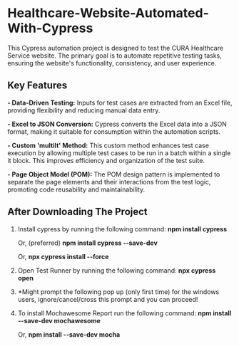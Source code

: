 # Healthcare-Website-Automated-With-Cypress
This Cypress automation project is designed to test the CURA Healthcare Service website. The primary goal is to automate repetitive testing tasks, ensuring the website's functionality, consistency, and user experience.

**Key Features**
------------------

**- Data-Driven Testing:** Inputs for test cases are extracted from an Excel file, providing flexibility and reducing manual data entry.

**- Excel to JSON Conversion:** Cypress converts the Excel data into a JSON format, making it suitable for consumption within the automation scripts.

**- Custom 'multiIt' Method:** This custom method enhances test case execution by allowing multiple test cases to be run in a batch within a single it block. This improves efficiency and organization of the test suite.

**- Page Object Model (POM):** The POM design pattern is implemented to separate the page elements and their interactions from the test logic, promoting code reusability and maintainability.

**After Downloading The Project**
------------------------------------
1. Install cypress by running the following command: **npm install cypress**

   Or, (preferred) **npm install cypress --save-dev**
   
   Or, **npx cypress install --force**

2. Open Test Runner by running the following command: **npx cypress open**

3. *Might prompt the following pop up (only first time) for the windows users, ignore/cancel/cross this prompt and you can proceed!

4. To install Mochawesome Report run the following command: **npm install --save-dev mochawesome**
   
   Or, **npm install --save-dev mocha**

